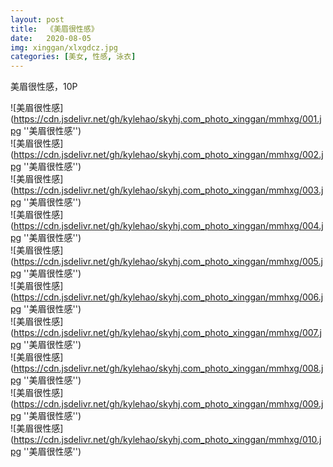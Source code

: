 ```yaml
---
layout: post
title:  《美眉很性感》
date:   2020-08-05
img: xinggan/xlxgdcz.jpg
categories: [美女, 性感, 泳衣]
---
```


美眉很性感，10P

![美眉很性感](https://cdn.jsdelivr.net/gh/kylehao/skyhj.com_photo_xinggan/mmhxg/001.jpg ''美眉很性感'') <br>
![美眉很性感](https://cdn.jsdelivr.net/gh/kylehao/skyhj.com_photo_xinggan/mmhxg/002.jpg ''美眉很性感'') <br>
![美眉很性感](https://cdn.jsdelivr.net/gh/kylehao/skyhj.com_photo_xinggan/mmhxg/003.jpg ''美眉很性感'') <br>
![美眉很性感](https://cdn.jsdelivr.net/gh/kylehao/skyhj.com_photo_xinggan/mmhxg/004.jpg ''美眉很性感'') <br>
![美眉很性感](https://cdn.jsdelivr.net/gh/kylehao/skyhj.com_photo_xinggan/mmhxg/005.jpg ''美眉很性感'') <br>
![美眉很性感](https://cdn.jsdelivr.net/gh/kylehao/skyhj.com_photo_xinggan/mmhxg/006.jpg ''美眉很性感'') <br>
![美眉很性感](https://cdn.jsdelivr.net/gh/kylehao/skyhj.com_photo_xinggan/mmhxg/007.jpg ''美眉很性感'') <br>
![美眉很性感](https://cdn.jsdelivr.net/gh/kylehao/skyhj.com_photo_xinggan/mmhxg/008.jpg ''美眉很性感'') <br>
![美眉很性感](https://cdn.jsdelivr.net/gh/kylehao/skyhj.com_photo_xinggan/mmhxg/009.jpg ''美眉很性感'') <br>
![美眉很性感](https://cdn.jsdelivr.net/gh/kylehao/skyhj.com_photo_xinggan/mmhxg/010.jpg ''美眉很性感'') <br>
